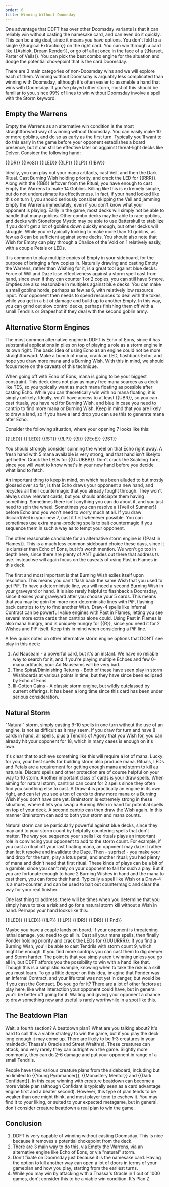 ```yaml
---
order: 6
title: Winning Without Doomsday
---
```


One advantage that DDFT has over other Doomsday variants is that it can reliably
win without casting the namesake card, and can even do it quickly. This can be a
big deal, since it means you have options. You don't fold to a single
{{Surgical Extraction}} on the right card. You can win through a card like
{{Ashiok, Dream Render}}, or go off all at once in the face of a
{{Narset, Parter of Veils}}. You can pick the best combo engine for the
situation and dodge the potential chokepoint that is the card Doomsday.

There are 3 main categories of non-Doosmday wins and we will explore each of
them. Winning without Doomsday is arguably less complicated than winning with
Doomsday, although it's often easier to assmeble a hand that wins with Doomsday.
If you've played other storm, most of this should be familiar to you, since 99%
of lines to win without Doomsday involve a spell with the Storm keyword.

## Empty the Warrens

Empty the Warrens as an alternative win condition is the most straightforward
way of winning without Doomsday. You can easily make 10 or more goblins, and do
so as early as the first turn. Typically you'll want to do this early in the
game before your opponent establishes a board presence, but it can still be
effective later on aggainst threat-light decks like Delver. Consider the
following hand:

<row variant="hand">{{!DR}} {{!VoS}} {{!LED}} {{!LP}} {{!LP}} {{!BW}}</row>

Ideally, you can play out your mana artifacts, cast Veil, and then the Dark
Ritual. Cast Burning Wish holding priority, and crack the LED for {{RRR}}. Along
with the {{BB}} leftover from the Ritual, you have enough to cast Empty the
Warrens to make 14 Goblins. Killing like this is extremely simple, but do not
underestimate its effectiveness. In fact, if your hand looked like this on turn
1, you should seriously consider skipping the Veil and jamming Empty the Warrens
immediately, even if you don't know what your opponent is playing. Early in the
game, most decks will simply not be able to handle that many goblins. Other
combo decks may be able to race goblins, and decks with Stoneforge Mystic may be
able to use Batterskull to stabilize if you don't get a lot of goblins down
quickly enough, but other decks will struggle. While you're typically looking to
make more than 10 goblins, as few as 8 can be sufficient against some decks. You
should also note that Wish for Empty can play through a Chalice of the Void on 1
relatively easily, with a couple Petals or LEDs.

It is common to play multiple copies of Empty in your sideboard, for the purpose
of bringing a few copies in. Naturally drawing and casting Empty the Warrens,
rather than Wishing for it, is a great tool against blue decks. Force of Will
and Daze lose effectiveness against a storm spell cast from hand, since even if
they can counter 1 or 2 copies, you can still have 5 more. Empties are also
reasonable in multiples against blue decks. You can make a small goblins horde,
perhaps as few as 6, with relatively low resource input. Your opponent then
needs to spend resources to deal with the tokes, while you get in a bit of
damage and build up to another Empty. In this way, you can grind out slow
control decks, perhaps finishing them off with a small Tendrils or Grapeshot if
they deal with the second goblin army.

## Alternative Storm Engines

The most common alternative engine in DDFT is Echo of Eons, since it has
substantial applications in piles on top of playing a role as a storm engine in
its own right. The basic idea of using Echo as an engine could not be more
straightforward. Make a bunch of mana, crack an LED, flashback Echo, and hope
you draw more mana and a Burning Wish. With this in mind, we should focus more
on the caveats of this technique.

When going off with Echo of Eons, mana is going to be your biggest constraint.
This deck does not play as many free mana sources as a deck like TES, so you
typically want as much mana floating as possible after casting Echo. While you
can theoretically win with no mana floating, it is simply unlikely. Ideally,
you'll have access to at least {{UBR}}, so you can cast rituals, you have red
for Burning Wish, and blue in case you need to cantrip to find more mana or
Burning Wish. Keep in mind that you are likely to draw a land, so if you have a
land drop you can use this to generate mana after Echo.

Consider the following situation, where your opening 7 looks like this:

<row variant="hand">{{!LED}} {{!LED}} {{!ST}} {{!LP}} {{!I}} {{!EoE}} {{!ST}}</row>

You should strongly consider spinning the wheel on that Echo right away. A fresh
hand with 5 mana available is very strong, and that hand isn't likelyto get
better. Crack the LEDs for {{UUUBBB}}. Don't crack the Scalding Tarn, since you
will want to know what's in your new hand before you decide what land to fetch.

An important thing to keep in mind, on which has been alluded to but mostly
glossed over so far, is that Echo draws your opponent a new hand, and recycles
all their countermagic that you already fought through. They won't always draw
relevant cards, but you should anticiapte them having something. Sometimes there
isn't anything you can do about it, and you just need to spin the wheel.
Sometimes you can resolve a {{Veil of Summer}} before Echo and you won't need to
worry much at all. If you draw discard/Veil in your new 7, cast it first
whenever possible. You can sometimes use extra mana-prodcing spells to bait
countermagic if you sequence them in such a way as to tempt your opponent.

The other reasonable candidate for an alternative storm engine is {{Past in
Flames}}. This is a much less common sideboard choice these days, since it is
clumsier than Echo of Eons, but it's worth mention. We won't go too in depth
here, since there are plenty of ANT guides out there that address ts use.
Instead we will again focus on the caveats of using Past in Flames in this deck.

The first and most important is that Burning Wish exiles itself upon resolution.
This means you can't flash back the same Wish that you used to get PiF. To have
a deterministic line, you will need a second Burning Wish in your graveyard or
hand. It is also rarely helpful to flashback a Doomsday, since it exiles your
graveyard after you choose your 5 cards. This means that you may be goin for
more non-deterministic lines with PiF, flashing back cantrips to try to find
another Wish. Draw-4 spells like Infernal Contract can be powerful value engines
with Past in Flames, letting you see several more extra cards than cantrips
alone could. Using Past in Flames is also mana hungry, and is uniquely hungry
for {{R}}, since you need it for 2 Wishes and PiF itself. Keep this in mind when
considering a PiF line.

A few quick notes on other alternative storm engine options that DON'T see play
in this deck:

1. Ad Nauseam - a powerful card, but it's an instant. We have no reliable way to
   search for it, and if you're playing multiple Echoes and few 0-mana
   artifacts, your Ad Nauseams will be very bad.
2. Time Spiral/Diminishing Returns - Both of these have seen play in storm
   Wishboards at various points in time, but they have since been eclipsed by
   Echo of Eons
3. Ill-Gotten Gains - A classic storm engine, but wildly outclassed by current
   offerings. It has been a long time since this card has been under serious
   consideration.

## Natural Storm

"Natural" storm, simply casting 9-10 spells in one turn without the use of an
engine, is not as difficult as it may seem. If you draw for turn and have 8
cards in hand, all spells, plus a Tendrils of Agony that you Wish for, you can
already hit your opponent for 18, which in many cases is enough on it's own.

It's clear that to achieve something like this will require a lot of mana. Lucky
for you, your best spells for building storm also produce mana. Rituals, LEDs
and Petals are a requirement for getting enough mana and storm to kill au
naturale. Discard spells and other protection are of course helpful on your way
to 10 storm. Another important class of cards is your draw spells. When aiming
for natural storm, cantrips can count for 2 spells since they often find you
somthing else to cast. A Draw-4 is practically an engine in its own right, and
can let you see a ton of cards to draw more mana or a Burning Wish if you don't
have one yet. Brainstorm is extremely strong in these situations, where it lets
you swap a Burning Wish in hand for potential spells on top of your deck. A
second cantrip can then draw the Wish again. In this manner Brainstorm can add
to both your storm and mana counts.

Natural storm can be particularly powerful against blue decks, since they may
add to your storm count by helpfully countering spells that don't matter. The
way you sequence your spells like rituals plays an important role in convincing
your opponent to add to the storm count. For example, if you cast a ritual off
your last floating mana, an opponent may daze it rather than let it resolve and
invalidate the Daze. Then - suprise! - you make your land drop for the turn,
play a lotus petal, and another ritual; you had plenty of mana and didn't need
that first ritual. These kinds of plays can be a bit of a gamble, since you
can't rely on your opponent to fall for such a play. But if you are fortunate
enough to have 2 Burning Wishes in hand and the mana to cast them, you can force
their hand. Typically a spell like Wish or a Draw-4 is a must-counter, and can
be used to bait out countermagic and clear the way for your real finisher.

One last thing to address: there will be times when you determine that you
simply have to take a risk and go for a natural storm kill without a Wish in
hand. Perhaps your hand looks like this:

<row variant="hand">{{!LED}} {{!LED}} {{!LP}} {{!LP}} {{!DR}} {{!DR}} {{!Pnd}}</row>

Maybe you have a couple lands on board. If your opponent is threatening lethal
damage, you need to go all in. Cast all your mana spells, then finally Ponder
holding priority and crack the LEDs for {{UUURRR}}. If you find a Burning Wish,
you'll be able to cast Tendrils with storm count 9, which might be enough. If
you find more cantrips you can cast them to dig deeper and Storm harder. The
point is that you simply aren't winning unless you go all in, but DDFT affords
you the possibility to win with a hand like that. Though this is a simplistic
example, knowing when to take the risk is a skill you must learn. To go a little
deeper on this idea, imagine that Ponder was an Infernal Contract, and your life
total was not yet in danger, but would be if you cast the Contract. Do you go
for it? There are a lot of other factors at play here, like what interaction
your opponent could have, but in general you'll be better off going for it.
Waiting and giving your opponent a chance to draw something new and useful is
rarely worthwhile in a spot like this.

## The Beatdown Plan

Wait, a fourth section? A beatdown plan? What are you talking about? It's hard
to call this a viable strategy to win the game, but if you play the deck long
enough it may come up. There are likely to be 1-3 creatures in your maindeck:
Thassa's Oracle and Street Wraith(s). These creatures can attack, and very
rarely they can outright win the game. Slightly more commonly, they can do 2-6
damage and put your opponent in range of a small Tendrils.

People have tried various creature plans from the sideboard, including but no
limited to {{Young Pyromancer}}, {{Monastery Mentor}} and {{Dark Confidant}}. In
this case winning with creature beatdown can become a more viable plan (although
Confidant is typically seen as a card advantage engine first and a beater
second). However, this type of plan tends to be weaker than one might think, and
most player tend to eschew it. You may find it to your liking, or suited to your
expected metagame, but in general, don't consider creature beatdown a real plan
to win the game.

## Conclusion

1. DDFT is very capable of winning without casting Doomsday. This is nice
   because it removes a potential chokepoint from the deck.
2. There are 3 main way to do this, via Empty the Warrens, via an alternative
   engine like Echo of Eons, or via "natural" storm.
3. Don't fixate on Doomsday just because it is the namesake card. Having the
   option to kill another way can open a lot of doors in terms of your gameplan
   and how you play, starting from the earliest turns.
4. While you may win by attacking with a Thassa's Oracle in 1 out of 1000 games,
   don't consider this to be a viable win condition. It's Plan Z.

